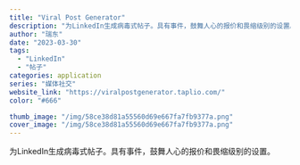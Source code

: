 ```yaml
---
title: "Viral Post Generator"
description: "为LinkedIn生成病毒式帖子。具有事件，鼓舞人心的报价和畏缩级别的设置。"
author: "瑞东"
date: "2023-03-30"
tags:
  - "LinkedIn"
  - "帖子"
categories: application
series: "媒体社交"
website_link: "https://viralpostgenerator.taplio.com/"
color: "#666"

thumb_image: "/img/58ce38d81a55560d69e667fa7fb9377a.png"
cover_image: "/img/58ce38d81a55560d69e667fa7fb9377a.png"
---
```


为LinkedIn生成病毒式帖子。具有事件，鼓舞人心的报价和畏缩级别的设置。
